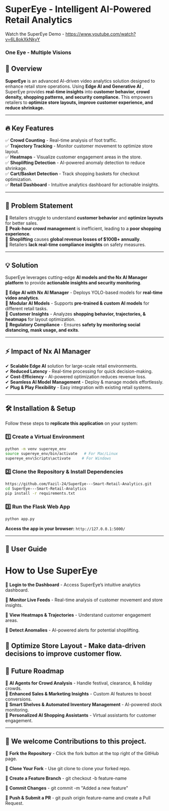 # SuperEye - Intelligent AI-Powered Retail Analytics

Watch the SuperEye Demo -  https://www.youtube.com/watch?v=6L8okXkNkyY

### One Eye - Multiple Visions

## 🚀 Overview
**SuperEye** is an advanced AI-driven video analytics solution designed to enhance retail store operations. Using **Edge AI and Generative AI**  , SuperEye provides **real-time insights**  into **customer behavior, crowd density, shopping patterns, and security compliance.** This empowers retailers to **optimize store layouts, improve customer experience, and reduce shrinkage.**

---

## 🔥 Key Features
✅ **Crowd Counting** - Real-time analysis of foot traffic.  
✅ **Trajectory Tracking** - Monitor customer movement to optimize store layout.  
✅ **Heatmaps** - Visualize customer engagement areas in the store.  
✅ **Shoplifting Detection** - AI-powered anomaly detection to reduce shrinkage.  
✅ **Cart/Basket Detection** - Track shopping baskets for checkout optimization.  
✅ **Retail Dashboard** - Intuitive analytics dashboard for actionable insights.  

---

## 🛒 Problem Statement
🔹 Retailers struggle to understand **customer behavior** and **optimize layouts** for better sales.  
🔹 **Peak-hour crowd management** is inefficient, leading to a **poor shopping experience**.  
🔹 **Shoplifting** causes **global revenue losses of $100B+ annually**.  
🔹 Retailers **lack real-time compliance insights** on safety measures.  

---

## 💡 Solution
SuperEye leverages cutting-edge **AI models and the Nx AI Manager platform** to provide **actionable insights and security monitoring**.  

🔹 **Edge AI with Nx AI Manager** - Deploys YOLO-based models for **real-time video analytics**.  
🔹 **Modular AI Models** - Supports **pre-trained & custom AI models** for different retail tasks.  
🔹 **Customer Insights** - Analyzes **shopping behavior, trajectories, & heatmaps** for layout optimization.  
🔹 **Regulatory Compliance** - Ensures **safety by monitoring social distancing, mask usage, and exits**.  

---

## ⚡ Impact of Nx AI Manager
✔ **Scalable Edge AI** solution for large-scale retail environments.    
✔ **Reduced Latency** - Real-time processing for quick decision-making.    
✔ **Cost-Efficiency** - AI-powered optimization reduces revenue loss.    
✔ **Seamless AI Model Management** - Deploy & manage models effortlessly.    
✔ **Plug & Play Flexibility** - Easy integration with existing retail systems.   

---

## 🛠️ Installation & Setup
Follow these steps to **replicate this application** on your system:

### 1️⃣ Create a Virtual Environment
```bash
python -m venv supereye_env
source supereye_env/bin/activate   # For Mac/Linux
supereye_env\Scripts\activate     # For Windows
```

### 2️⃣ Clone the Repository & Install Dependencies
```bash
https://github.com/Fazil-24/SuperEye---Smart-Retail-Analytics.git
cd SuperEye---Smart-Retail-Analytics
pip install -r requirements.txt
```

### 3️⃣ Run the Flask Web App
```bash
python app.py
```
**Access the app in your browser:** `http://127.0.0.1:5000/`

---
## 📖 User Guide

# How to Use SuperEye

🔹 **Login to the Dashboard** - Access SuperEye’s intuitive analytics dashboard.

🔹 **Monitor Live Feeds** - Real-time analysis of customer movement and store insights.

🔹 **View Heatmaps & Trajectories** - Understand customer engagement areas.

🔹 **Detect Anomalies** - AI-powered alerts for potential shoplifting.

🔹 **Optimize Store Layout - Make data-driven decisions to improve customer flow.**
---
## 🔭 Future Roadmap
🔹 **AI Agents for Crowd Analysis** - Handle festival, clearance, & holiday crowds.  
🔹 **Enhanced Sales & Marketing Insights** - Custom AI features to boost conversions.  
🔹 **Smart Shelves & Automated Inventory Management** - AI-powered stock monitoring.  
🔹 **Personalized AI Shopping Assistants** - Virtual assistants for customer engagement.  

---

## 🤝 We welcome Contributions to this project.
🔹 **Fork the Repository** - Click the fork button at the top right of the GitHub page.

🔹 **Clone Your Fork** - Use git clone <your-fork-url> to clone your forked repo.

🔹 **Create a Feature Branch** - git checkout -b feature-name

🔹 **Commit Changes** - git commit -m "Added a new feature"

🔹 **Push & Submit a PR** - git push origin feature-name and create a Pull Request.

